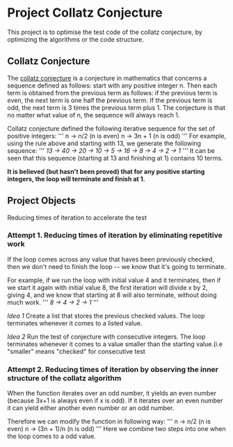 # Project Collatz Conjecture
This project is to optimise the test code of the collatz conjecture, by optimizing the algorithms or the code structure.

## Collatz Conjecture
The [collatz conjecture](https://en.wikipedia.org/wiki/Collatz_conjecture) is a conjecture in mathematics that concerns a sequence defined as follows: start with any positive integer n. Then each term is obtained from the previous term as follows: if the previous term is even, the next term is one half the previous term. If the previous term is odd, the next term is 3 times the previous term plus 1. The conjecture is that no matter what value of n, the sequence will always reach 1.

Collatz conjecture defined the following iterative sequence for the set of positive integers:
'''
n → n/2 (n is even)
n → 3n + 1 (n is odd)
'''
For example, using the rule above and starting with 13, we generate the following sequence:
'''
_13 → 40 → 20 → 10 → 5 → 16 → 8 → 4 → 2 → 1_
'''
It can be seen that this sequence (starting at 13 and finishing at 1) contains 10 terms. 

**It is believed (but hasn't been proved) that for any positive starting integers, the loop will terminate and finish at 1.**

## Project Objects
Reducing times of iteration to accelerate the test

### Attempt 1. Reducing times of iteration by eliminating repetitive  work

If the loop comes across any value that haves been previously checked, then we don't need to finish the loop -- we know that it's going to terminate.

For example, if we run the loop with initial value 4 and it terminates, then if we start it again with initial value 8, the first iteration will divide x by 2, giving 4, and we know that starting at 8 will also terminate, without doing much work. 
'''
_8 → 4 → 2 → 1_
'''

_Idea 1_ 
Create a list that stores the previous checked values. The loop terminates whenever it comes to a listed value.

_Idea 2_ 
Run the test of conjecture with consecutive integers. The loop terminates whenever it comes to a value smaller than the starting value.(i.e "smaller" means "checked" for consecutive test

### Attempt 2. Reducing times of iteration by observing the inner structure of the collatz algorithm

When the function iterates over an odd number, it yields an even number (because 3x+1 is always even if x is odd). If it iterates over an even number it can yield either another even number or an odd number. 

Therefore we can modify the function in following way:
'''
n → n/2 (n is even)
n → (3n + 1)/n (n is odd)
'''
Here we combine two steps into one when the loop comes to a odd value.

